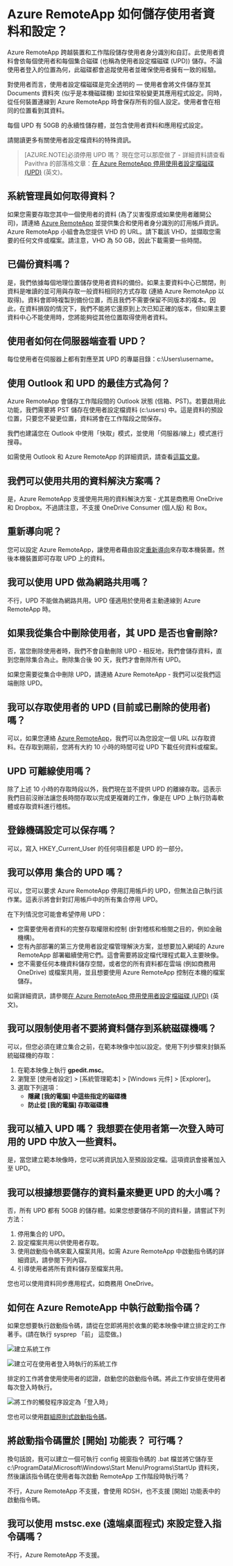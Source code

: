 
<properties 
    pageTitle="Azure RemoteApp 中的使用者設定檔資料 | Microsoft Azure"
	description="了解如何在 Azure RemoteApp 中儲存和存取使用者資料"
	services="remoteapp"
	documentationCenter="" 
	authors="lizap" 
	manager="mbaldwin" />

<tags 
    ms.service="remoteapp" 
    ms.workload="compute" 
    ms.tgt_pltfrm="na" 
    ms.devlang="na" 
    ms.topic="article" 
    ms.date="12/04/2015" 
    ms.author="elizapo" />



# Azure RemoteApp 如何儲存使用者資料和設定？

Azure RemoteApp 跨越裝置和工作階段儲存使用者身分識別和自訂。此使用者資料會依每個使用者和每個集合磁碟 (也稱為使用者設定檔磁碟 (UPD)) 儲存。不論使用者登入的位置為何，此磁碟都會追蹤使用者並確保使用者擁有一致的經驗。

對使用者而言，使用者設定檔磁碟是完全透明的 — 使用者會將文件儲存至其 Documents 資料夾 (似乎是本機磁碟機) 並如往常般變更其應用程式設定。同時，從任何裝置連線到 Azure RemoteApp 時會保存所有的個人設定。使用者會在相同的位置看到其資料。

每個 UPD 有 50GB 的永續性儲存體，並包含使用者資料和應用程式設定。

請閱讀更多有關使用者設定檔資料的特殊資訊。

>[AZURE.NOTE]必須停用 UPD 嗎？ 現在您可以那麼做了 - 詳細資料請查看 Pavithra 的部落格文章：[在 Azure RemoteApp 停用使用者設定檔磁碟 (UPD)](http://blogs.msdn.com/b/rds/archive/2015/11/11/disable-user-profile-disks-upds-in-azure-remoteapp.aspx) (英文)。


## 系統管理員如何取得資料？

如果您需要存取您其中一個使用者的資料 (為了災害復原或如果使用者離開公司)，請連絡 [Azure RemoteApp](mailto:remoteappforum@microsoft.com) 並提供集合和使用者身分識別的訂用帳戶資訊。Azure RemoteApp 小組會為您提供 VHD 的 URL。請下載該 VHD，並擷取您需要的任何文件或檔案。請注意，VHD 為 50 GB，因此下載需要一些時間。


## 已備份資料嗎？

是，我們依據每個地理位置儲存使用者資料的備份。如果主要資料中心已關閉，則資料是唯讀的並可用與存取一般資料相同的方式存取 (連絡 Azure RemoteApp 以取得)。資料會即時複製到備份位置，而且我們不需要保留不同版本的複本。因此，在資料損毀的情況下，我們不能將它還原到上次已知正確的版本，但如果主要資料中心不能使用時，您將能夠從其他位置取得使用者資料。

## 使用者如何在伺服器端查看 UPD？

每位使用者在伺服器上都有對應至其 UPD 的專屬目錄：c:\\Users\\username。

## 使用 Outlook 和 UPD 的最佳方式為何？

Azure RemoteApp 會儲存工作階段間的 Outlook 狀態 (信箱、PST)。若要啟用此功能，我們需要將 PST 儲存在使用者設定檔資料 (c:\\users<username>) 中。這是資料的預設位置，只要您不變更位置，資料將會在工作階段之間保存。

我們也建議您在 Outlook 中使用「快取」模式，並使用「伺服器/線上」模式進行搜尋。

如需使用 Outlook 和 Azure RemoteApp 的詳細資訊，請查看[這篇文章](remoteapp-outlook.md)。

## 我們可以使用共用的資料解決方案嗎？
是，Azure RemoteApp 支援使用共用的資料解決方案 - 尤其是商務用 OneDrive 和 Dropbox。不過請注意，不支援 OneDrive Consumer (個人版) 和 Box。

## 重新導向呢？
您可以設定 Azure RemoteApp，讓使用者藉由設定[重新導向](remoteapp-redirection.md)來存取本機裝置。然後本機裝置即可存取 UPD 上的資料。

## 我可以使用 UPD 做為網路共用嗎？
不行，UPD 不能做為網路共用。UPD 僅適用於使用者主動連線到 Azure RemoteApp 時。

## 如果我從集合中刪除使用者，其 UPD 是否也會刪除?

否，當您刪除使用者時，我們不會自動刪除 UPD - 相反地，我們會儲存資料，直到您刪除集合為止。刪除集合後 90 天，我們才會刪除所有 UPD。

如果您需要從集合中刪除 UPD，請連絡 Azure RemoteApp - 我們可以從我們這端刪除 UPD。

## 我可以存取使用者的 UPD (目前或已刪除的使用者) 嗎？

可以，如果您連絡 [Azure RemoteApp](mailto:remoteappforum@microsoft.com)，我們可以為您設定一個 URL 以存取資料。在存取到期前，您將有大約 10 小時的時間可從 UPD 下載任何資料或檔案。

## UPD 可離線使用嗎？

除了上述 10 小時的存取時段以外，我們現在並不提供 UPD 的離線存取。這表示我們目前沒辦法讓您長時間存取以完成更複雜的工作，像是在 UPD 上執行防毒軟體或存取資料進行稽核。

## 登錄機碼設定可以保存嗎？
可以，寫入 HKEY\_Current\_User 的任何項目都是 UPD 的一部分。

## 我可以停用 集合的 UPD 嗎？

可以，您可以要求 Azure RemoteApp 停用訂用帳戶的 UPD，但無法自己執行該作業。這表示將會針對訂用帳戶中的所有集合停用 UPD。

在下列情況您可能會希望停用 UPD：

- 您需要使用者資料的完整存取權限和控制 (針對稽核和檢閱之目的，例如金融機構)。
- 您有內部部署的第三方使用者設定檔管理解決方案，並想要加入網域的 Azure RemoteApp 部署繼續使用它們。這會需要將設定檔代理程式載入主要映像。 
- 您不需要任何本機資料儲存空間，或者您的所有資料都在雲端 (例如商務用 OneDrive) 或檔案共用，並且想要使用 Azure RemoteApp 控制在本機的檔案儲存。

如需詳細資訊，請參閱[在 Azure RemoteApp 停用使用者設定檔磁碟 (UPD)](http://blogs.msdn.com/b/rds/archive/2015/11/11/disable-user-profile-disks-upds-in-azure-remoteapp.aspx) (英文)。

## 我可以限制使用者不要將資料儲存到系統磁碟機嗎？

可以，但您必須在建立集合之前，在範本映像中加以設定。使用下列步驟來封鎖系統磁碟機的存取：

1. 在範本映像上執行 **gpedit.msc**。
2. 瀏覽至 [使用者設定] > [系統管理範本] > [Windows 元件] > [Explorer]。
3. 選取下列選項：
	- **隱藏 [我的電腦] 中這些指定的磁碟機**
	- **防止從 [我的電腦] 存取磁碟機**

## 我可以植入 UPD 嗎？ 我想要在使用者第一次登入時可用的 UPD 中放入一些資料。

是，當您建立範本映像時，您可以將資訊加入至預設設定檔。這項資訊會接著加入至 UPD。

## 我可以根據想要儲存的資料量來變更 UPD 的大小嗎？

否，所有 UPD 都有 50GB 的儲存體。如果您想要儲存不同的資料量，請嘗試下列方法：

1. 停用集合的 UPD。
2. 設定檔案共用以供使用者存取。
3. 使用啟動指令碼來載入檔案共用。如需 Azure RemoteApp 中啟動指令碼的詳細資訊，請參閱下列內容。
4. 引導使用者將所有資料儲存至檔案共用。

您也可以使用資料同步應用程式，如商務用 OneDrive。

## 如何在 Azure RemoteApp 中執行啟動指令碼？

如果您想要執行啟動指令碼，請從在您即將用於收集的範本映像中建立排定的工作著手。(請在執行 sysprep 「前」 這麼做。)

![建立系統工作](./media/remoteapp-upd/upd1.png)

![建立可在使用者登入時執行的系統工作](./media/remoteapp-upd/upd2.png)

排定的工作將會使用使用者的認證，啟動您的啟動指令碼。將此工作安排在使用者每次登入時執行。

![將工作的觸發程序設定為「登入時」](./media/remoteapp-upd/upd3.png)

您也可以使用[群組原則式啟動指令碼](https://technet.microsoft.com/library/cc779329%28v=ws.10%29.aspx)。

## 將啟動指令碼置於 [開始] 功能表？ 可行嗎？

換句話說，我可以建立一個可執行 config 視窗指令碼的 .bat 檔並將它儲存至 c:\\ProgramData\\Microsoft\\Windows\\Start Menu\\Programs\\StartUp 資料夾，然後讓該指令碼在使用者每次啟動 RemoteApp 工作階段時執行嗎？

不行，Azure RemoteApp 不支援，會使用 RDSH，也不支援 [開始] 功能表中的啟動指令碼。

## 我可以使用 mstsc.exe (遠端桌面程式) 來設定登入指令碼嗎？

不行，Azure RemoteApp 不支援。

<!---HONumber=AcomDC_1210_2015-->